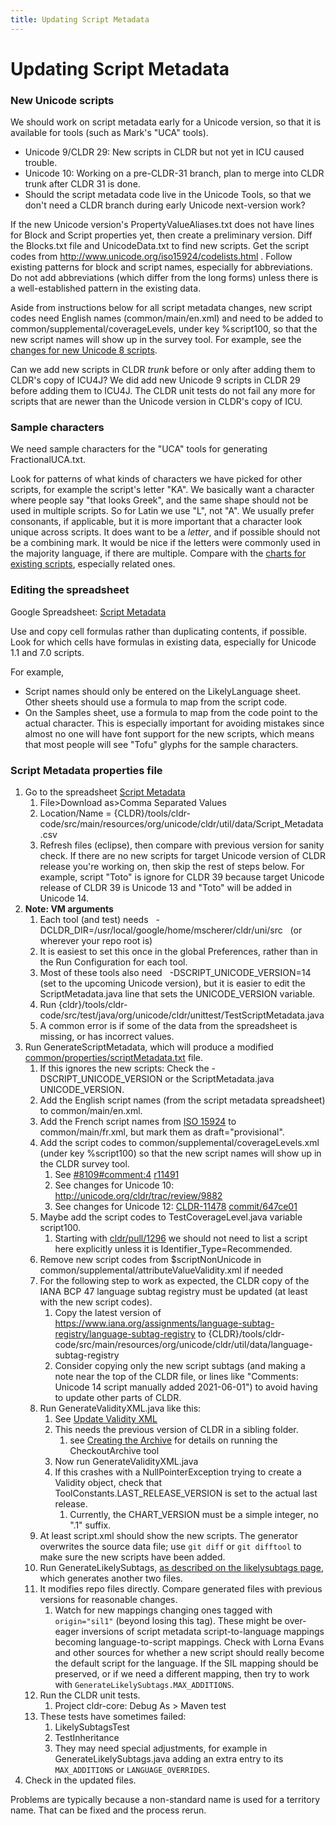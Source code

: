 ```yaml
---
title: Updating Script Metadata
---
```


# Updating Script Metadata

### New Unicode scripts

We should work on script metadata early for a Unicode version, so that it is available for tools (such as Mark's "UCA" tools).

- Unicode 9/CLDR 29: New scripts in CLDR but not yet in ICU caused trouble.
- Unicode 10: Working on a pre\-CLDR\-31 branch, plan to merge into CLDR trunk after CLDR 31 is done.
- Should the script metadata code live in the Unicode Tools, so that we don't need a CLDR branch during early Unicode next\-version work?

If the new Unicode version's PropertyValueAliases.txt does not have lines for Block and Script properties yet, then create a preliminary version. Diff the Blocks.txt file and UnicodeData.txt to find new scripts. Get the script codes from <http://www.unicode.org/iso15924/codelists.html> . Follow existing patterns for block and script names, especially for abbreviations. Do not add abbreviations (which differ from the long forms) unless there is a well\-established pattern in the existing data.

Aside from instructions below for all script metadata changes, new script codes need English names (common/main/en.xml) and need to be added to common/supplemental/coverageLevels, under key %script100, so that the new script names will show up in the survey tool. For example, see the [changes for new Unicode 8 scripts](https://unicode-org.atlassian.net/browse/CLDR-8109).

Can we add new scripts in CLDR *trunk* before or only after adding them to CLDR's copy of ICU4J? We did add new Unicode 9 scripts in CLDR 29 before adding them to ICU4J. The CLDR unit tests do not fail any more for scripts that are newer than the Unicode version in CLDR's copy of ICU.

### Sample characters

We need sample characters for the "UCA" tools for generating FractionalUCA.txt.

Look for patterns of what kinds of characters we have picked for other scripts, for example the script's letter "KA". We basically want a character where people say "that looks Greek", and the same shape should not be used in multiple scripts. So for Latin we use "L", not "A". We usually prefer consonants, if applicable, but it is more important that a character look unique across scripts. It does want to be a *letter*, and if possible should not be a combining mark. It would be nice if the letters were commonly used in the majority language, if there are multiple. Compare with the [charts for existing scripts](http://www.unicode.org/charts/), especially related ones.

### Editing the spreadsheet

Google Spreadsheet: [Script Metadata](https://docs.google.com/spreadsheets/d/1Y90M0Ie3MUJ6UVCRDOypOtijlMDLNNyyLk36T6iMu0o/edit#gid=0)

Use and copy cell formulas rather than duplicating contents, if possible. Look for which cells have formulas in existing data, especially for Unicode 1\.1 and 7\.0 scripts.

For example,

- Script names should only be entered on the LikelyLanguage sheet. Other sheets should use a formula to map from the script code.
- On the Samples sheet, use a formula to map from the code point to the actual character. This is especially important for avoiding mistakes since almost no one will have font support for the new scripts, which means that most people will see "Tofu" glyphs for the sample characters.

### Script Metadata properties file
1. Go to the spreadsheet [Script Metadata](https://docs.google.com/spreadsheets/d/1Y90M0Ie3MUJ6UVCRDOypOtijlMDLNNyyLk36T6iMu0o/edit#gid=0)
	1. File\>Download as\>Comma Separated Values
	2. Location/Name \= {CLDR}/tools/cldr\-code/src/main/resources/org/unicode/cldr/util/data/Script\_Metadata.csv
	3. Refresh files (eclipse), then compare with previous version for sanity check. If there are no new scripts for target Unicode version of CLDR release you're working on, then skip the rest of steps below. For example, script "Toto" is ignore for CLDR 39 because target Unicode release of CLDR 39 is Unicode 13 and "Toto" will be added in Unicode 14\.
2. **Note: VM arguments**
	1. Each tool (and test) needs   \-DCLDR\_DIR\=/usr/local/google/home/mscherer/cldr/uni/src   (or wherever your repo root is)
	2. It is easiest to set this once in the global Preferences, rather than in the Run Configuration for each tool.
	3. Most of these tools also need   \-DSCRIPT\_UNICODE\_VERSION\=14   (set to the upcoming Unicode version), but it is easier to edit the ScriptMetadata.java line that sets the UNICODE\_VERSION variable.
	4. Run {cldr}/tools/cldr\-code/src/test/java/org/unicode/cldr/unittest/TestScriptMetadata.java
	5. A common error is if some of the data from the spreadsheet is missing, or has incorrect values.
3. Run GenerateScriptMetadata, which will produce a modified [common/properties/scriptMetadata.txt](https://github.com/unicode-org/cldr/blob/main/common/properties/scriptMetadata.txt) file.
	1. If this ignores the new scripts: Check the \-DSCRIPT\_UNICODE\_VERSION or the ScriptMetadata.java UNICODE\_VERSION.
	2. Add the English script names (from the script metadata spreadsheet) to common/main/en.xml.
	3. Add the French script names from [ISO 15924](https://www.unicode.org/iso15924/iso15924-codes.html) to common/main/fr.xml, but mark them as draft\="provisional".
	4. Add the script codes to common/supplemental/coverageLevels.xml (under key %script100\) so that the new script names will show up in the CLDR survey tool.
		1. See [\#8109\#comment:4](https://unicode-org.atlassian.net/browse/CLDR-8109#comment:4) [r11491](https://github.com/unicode-org/cldr/commit/1d6f2a4db84cc449983c7a01e5a2679dc1827598)
		2. See changes for Unicode 10: <http://unicode.org/cldr/trac/review/9882>
		3. See changes for Unicode 12: [CLDR\-11478](https://unicode-org.atlassian.net/browse/CLDR-11478) [commit/647ce01](https://github.com/unicode-org/cldr/commit/be3000629ca3af2ae77de6304480abefe647ce01)
	5. Maybe add the script codes to TestCoverageLevel.java variable script100\.
		1. Starting with [cldr/pull/1296](https://github.com/unicode-org/cldr/pull/1296) we should not need to list a script here explicitly unless it is Identifier\_Type\=Recommended.
	6. Remove new script codes from $scriptNonUnicode in common/supplemental/attributeValueValidity.xml if needed
	7. For the following step to work as expected, the CLDR copy of the IANA BCP 47 language subtag registry must be updated (at least with the new script codes).
		1. Copy the latest version of https://www.iana.org/assignments/language-subtag-registry/language-subtag-registry to {CLDR}/tools/cldr\-code/src/main/resources/org/unicode/cldr/util/data/language\-subtag\-registry
		2. Consider copying only the new script subtags (and making a note near the top of the CLDR file, or lines like "Comments: Unicode 14 script manually added 2021\-06\-01") to avoid having to update other parts of CLDR.
	8. Run GenerateValidityXML.java like this:
		1. See [Update Validity XML](/development/updating-codes/update-validity-xml)
		2. This needs the previous version of CLDR in a sibling folder.
			1. see [Creating the Archive](/development/creating-the-archive) for details on running the CheckoutArchive tool
		3. Now run GenerateValidityXML.java
		4. If this crashes with a NullPointerException trying to create a Validity object, check that ToolConstants.LAST\_RELEASE\_VERSION is set to the actual last release.
			1. Currently, the CHART\_VERSION must be a simple integer, no ".1" suffix.
	9. At least script.xml should show the new scripts. The generator overwrites the source data file; use ```git diff``` or ```git difftool``` to make sure the new scripts have been added.
	10. Run GenerateLikelySubtags, [as described on the likelysubtags page](/development/updating-codes/likelysubtags-and-default-content), which generates another two files.
	11. It modifies repo files directly. Compare generated files with previous versions for reasonable changes.
	    1. Watch for new mappings changing ones tagged with `origin="sil1"` (beyond losing this tag).
	       These might be over-eager inversions of script metadata script-to-language mappings
	       becoming language-to-script mappings.
	       Check with Lorna Evans and other sources for
	       whether a new script should really become the default script for the language.
	       If the SIL mapping should be preserved, or if we need a different mapping,
	       then try to work with `GenerateLikelySubtags.MAX_ADDITIONS`.
	12. Run the CLDR unit tests.
		1. Project cldr\-core: Debug As \> Maven test
	13. These tests have sometimes failed:
		1. LikelySubtagsTest
		2. TestInheritance
		3. They may need special adjustments, for example in GenerateLikelySubtags.java adding an extra entry to its `MAX_ADDITIONS` or `LANGUAGE_OVERRIDES`.
4. Check in the updated files.

Problems are typically because a non\-standard name is used for a territory name. That can be fixed and the process rerun.

